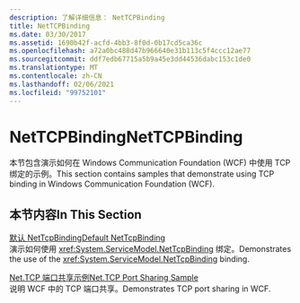 ```yaml
---
description: 了解详细信息： NetTCPBinding
title: NetTCPBinding
ms.date: 03/30/2017
ms.assetid: 1690b42f-acfd-4bb3-8f0d-0b17cd5ca36c
ms.openlocfilehash: a72a0bc488d47b966640e31b113c5f4ccc12ae77
ms.sourcegitcommit: ddf7edb67715a5b9a45e3dd44536dabc153c1de0
ms.translationtype: MT
ms.contentlocale: zh-CN
ms.lasthandoff: 02/06/2021
ms.locfileid: "99752101"
---
```

# <a name="nettcpbinding"></a><span data-ttu-id="f3993-103">NetTCPBinding</span><span class="sxs-lookup"><span data-stu-id="f3993-103">NetTCPBinding</span></span>

<span data-ttu-id="f3993-104">本节包含演示如何在 Windows Communication Foundation (WCF) 中使用 TCP 绑定的示例。</span><span class="sxs-lookup"><span data-stu-id="f3993-104">This section contains samples that demonstrate using TCP binding in Windows Communication Foundation (WCF).</span></span>  
  
## <a name="in-this-section"></a><span data-ttu-id="f3993-105">本节内容</span><span class="sxs-lookup"><span data-stu-id="f3993-105">In This Section</span></span>  

 [<span data-ttu-id="f3993-106">默认 NetTcpBinding</span><span class="sxs-lookup"><span data-stu-id="f3993-106">Default NetTcpBinding</span></span>](default-nettcpbinding.md)  
 <span data-ttu-id="f3993-107">演示如何使用 <xref:System.ServiceModel.NetTcpBinding> 绑定。</span><span class="sxs-lookup"><span data-stu-id="f3993-107">Demonstrates the use of the <xref:System.ServiceModel.NetTcpBinding> binding.</span></span>  
  
 [<span data-ttu-id="f3993-108">Net.TCP 端口共享示例</span><span class="sxs-lookup"><span data-stu-id="f3993-108">Net.TCP Port Sharing Sample</span></span>](net-tcp-port-sharing-sample.md)  
 <span data-ttu-id="f3993-109">说明 WCF 中的 TCP 端口共享。</span><span class="sxs-lookup"><span data-stu-id="f3993-109">Demonstrates TCP port sharing in WCF.</span></span>
